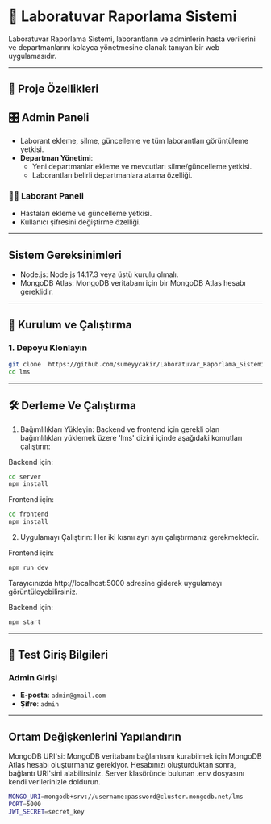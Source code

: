 # 🧪 Laboratuvar Raporlama Sistemi  

Laboratuvar Raporlama Sistemi, laborantların ve adminlerin hasta verilerini ve departmanlarını kolayca yönetmesine olanak tanıyan bir web uygulamasıdır.  

---

## 📌 Proje Özellikleri  

## 🎛️ Admin Paneli  
- Laborant ekleme, silme, güncelleme ve tüm laborantları görüntüleme yetkisi.  
- **Departman Yönetimi**:  
  - Yeni departmanlar ekleme ve mevcutları silme/güncelleme yetkisi.  
  - Laborantları belirli departmanlara atama özelliği.  

### 👩‍🔬 Laborant Paneli  
- Hastaları ekleme ve güncelleme yetkisi.  
- Kullanıcı şifresini değiştirme özelliği.  

---
## Sistem Gereksinimleri
- Node.js: Node.js 14.17.3 veya üstü kurulu olmalı.
- MongoDB Atlas: MongoDB veritabanı için bir MongoDB Atlas hesabı gereklidir.

---
## 🚀 Kurulum ve Çalıştırma  

### 1. Depoyu Klonlayın  
```bash
git clone  https://github.com/sumeyycakir/Laboratuvar_Raporlama_Sistemi.git
cd lms
```

---
## 🛠️ Derleme Ve Çalıştırma
1. Bağımlılıkları Yükleyin:
Backend ve frontend için gerekli olan bağımlılıkları yüklemek üzere 'lms' dizini içinde aşağıdaki komutları çalıştırın:

Backend için:

```bash
cd server
npm install
```

Frontend için:

```bash
cd frontend
npm install
```

2. Uygulamayı Çalıştırın: Her iki kısmı ayrı ayrı çalıştırmanız gerekmektedir.

Frontend için:

```bash
npm run dev
```
Tarayıcınızda http://localhost:5000 adresine giderek uygulamayı görüntüleyebilirsiniz.

Backend için:

```bash
npm start
```

---

## 🔐 Test Giriş Bilgileri  

### Admin Girişi  
- **E-posta**: `admin@gmail.com`  
- **Şifre**: `admin`  

---


## Ortam Değişkenlerini Yapılandırın

MongoDB URI'si:
MongoDB veritabanı bağlantısını kurabilmek için MongoDB Atlas hesabı oluşturmanız gerekiyor.
Hesabınızı oluşturduktan sonra, bağlantı URI'sini alabilirsiniz.
Server klasöründe bulunan .env dosyasını kendi verilerinizle doldurun.
```bash
MONGO_URI=mongodb+srv://username:password@cluster.mongodb.net/lms
PORT=5000
JWT_SECRET=secret_key
```


